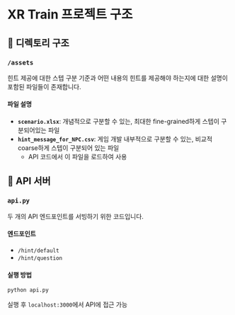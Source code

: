 # XR Train 프로젝트 구조

## 📁 디렉토리 구조

### `/assets`
힌트 제공에 대한 스텝 구분 기준과 어떤 내용의 힌트를 제공해야 하는지에 대한 설명이 포함된 파일들이 존재합니다.

#### 파일 설명
- **`scenario.xlsx`**: 개념적으로 구분할 수 있는, 최대한 fine-grained하게 스텝이 구분되어있는 파일
- **`hint_message_for_NPC.csv`**: 게임 개발 내부적으로 구분할 수 있는, 비교적 coarse하게 스텝이 구분되어 있는 파일
  - API 코드에서 이 파일을 로드하여 사용

## 🚀 API 서버

### `api.py`
두 개의 API 엔드포인트를 서빙하기 위한 코드입니다.

#### 엔드포인트
- `/hint/default`
- `/hint/question`

#### 실행 방법
```bash
python api.py
```

실행 후 `localhost:3000`에서 API에 접근 가능
